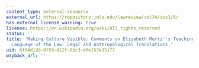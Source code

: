 ```yaml
---
content_type: external-resource
external_url: https://repository.jmls.edu/lawreview/vol34/iss1/6/
has_external_license_warning: true
license: https://en.wikipedia.org/wiki/All_rights_reserved
status: ''
title: 'Making Culture Visible: Comments on Elizabeth Mertz''s Teaching Lawyers the
  Language of the Law: Legal and Anthropological Translations.'
uid: 6f64d198-0f59-412f-83c3-4fe157e35177
wayback_url: ''
---
```

